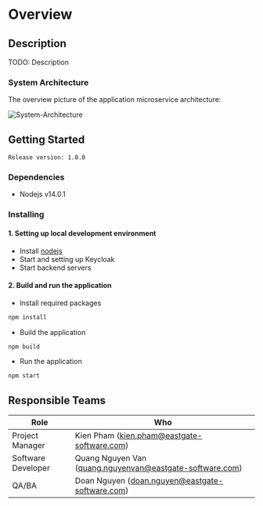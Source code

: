 # Overview

## Description

TODO: Description

### System Architecture

The overview picture of the application microservice architecture:

![System-Architecture](docu/architecture/images/architecture-overview.png)

## Getting Started

`Release version: 1.0.0`

### Dependencies

- Nodejs v14.0.1

### Installing

#### 1. Setting up local development environment

- Install [nodejs](https://gooogle.com)
- Start and setting up Keycloak
- Start backend servers

#### 2. Build and run the application

- Install required packages

```bash
npm install
```

- Build the application

```bash
npm build
```

- Run the application

```bash
npm start
```

## Responsible Teams

| **Role** | **Who** |
| --- | --- |
| Project Manager | Kien Pham (kien.pham@eastgate-software.com) |
| Software Developer | Quang Nguyen Van (quang.nguyenvan@eastgate-software.com) |
| QA/BA | Doan Nguyen (doan.nguyen@eastgate-software.com) |
